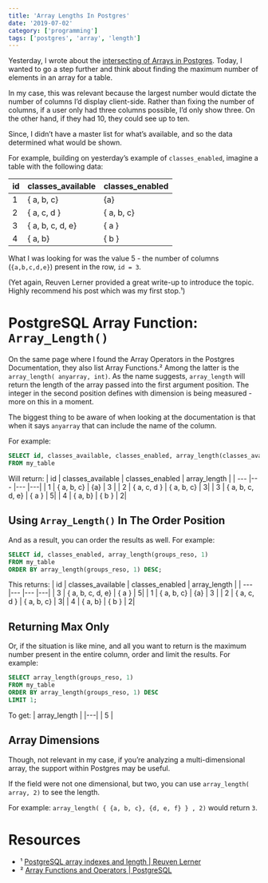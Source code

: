 ```yaml
---
title: 'Array Lengths In Postgres'
date: '2019-07-02'
category: ['programming']
tags: ['postgres', 'array', 'length']
---
```


Yesterday, I wrote about the [intersecting of Arrays in Postgres](../../2019-07-01/array-intersection-in-psql). Today, I wanted to go a step further and think about finding the maximum number of elements in an array for a table.

In my case, this was relevant because the largest number would dictate the number of columns I’d display client-side. Rather than fixing the number of columns, if a user only had three columns possible, I’d only show three. On the other hand, if they had 10, they could see up to ten.

Since, I didn’t have a master list for what’s available, and so the data determined what would be shown.

For example, building on yesterday’s example of `classes_enabled`, imagine a table with the following data:

| id  | classes_available | classes_enabled |
| --- | ----------------- | --------------- |
| 1   | { a, b, c}        | {a}             |
| 2   | { a, c, d }       | { a, b, c}      |
| 3   | { a, b, c, d, e}  | { a }           |
| 4   | { a, b}           | { b }           |

What I was looking for was the value 5 - the number of columns (`{a,b,c,d,e}`) present in the row, `id = 3`.

(Yet again, Reuven Lerner provided a great write-up to introduce the topic. Highly recommend his post which was my first stop.¹)

# PostgreSQL Array Function: `Array_Length()`

On the same page where I found the Array Operators in the Postgres Documentation, they also list Array Functions.² Among the latter is the `array_length( anyarray, int)`. As the name suggests, `array_length` will return the length of the array passed into the first argument position. The integer in the second position defines with dimension is being measured - more on this in a moment.

The biggest thing to be aware of when looking at the documentation is that when it says `anyarray` that can include the name of the column.

For example:

```sql
SELECT id, classes_available, classes_enabled, array_length(classes_available, 1)
FROM my_table
```

Will return:
| id | classes_available | classes_enabled | array_length |
| --- |--- |--- |---|
| 1 | { a, b, c} | {a} | 3 |
| 2 | { a, c, d } | { a, b, c} | 3|
| 3 | { a, b, c, d, e} | { a } | 5|
| 4 | { a, b} | { b } | 2|

## Using `Array_Length()` In The Order Position

And as a result, you can order the results as well. For example:

```sql
SELECT id, classes_enabled, array_length(groups_reso, 1)
FROM my_table
ORDER BY array_length(groups_reso, 1) DESC;
```

This returns:
| id | classes_available | classes_enabled | array_length |
| --- |--- |--- |---|
| 3 | { a, b, c, d, e} | { a } | 5|
| 1 | { a, b, c} | {a} | 3 |
| 2 | { a, c, d } | { a, b, c} | 3|
| 4 | { a, b} | { b } | 2|

## Returning Max Only

Or, if the situation is like mine, and all you want to return is the maximum number present in the entire column, order and limit the results. For example:

```sql
SELECT array_length(groups_reso, 1)
FROM my_table
ORDER BY array_length(groups_reso, 1) DESC
LIMIT 1;
```

To get:
| array_length |
|---|
| 5 |

## Array Dimensions

Though, not relevant in my case, if you’re analyzing a multi-dimensional array, the support within Postgres may be useful.

If the field were not one dimensional, but two, you can use `array_length( array, 2)` to see the length.

For example: `array_length( { {a, b, c}, {d, e, f} } , 2)` would return `3`.

# Resources

- ¹ [PostgreSQL array indexes and length | Reuven Lerner](https://lerner.co.il/2014/05/20/postgresql-array-indexes-and-length/)
- ² [Array Functions and Operators | PostgreSQL](https://www.postgresql.org/docs/current/functions-array.html)
